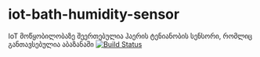 # iot-bath-humidity-sensor
IoT მოწყობილობაზე შეერთებულია ჰაერის ტენიანობის სენსორი, რომლიც განთავსებულია აბაზანაში
[![Build Status](https://travis-ci.org/freeuni-sdp/iot-bath-humidity-sensor.svg?branch=master)](https://travis-ci.org/freeuni-sdp/iot-bath-humidity-sensor)
 
